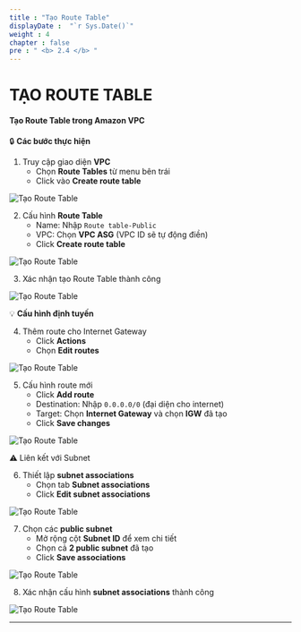 ```yaml
---
title : "Tạo Route Table"
displayDate :  "`r Sys.Date()`"
weight : 4
chapter : false
pre : " <b> 2.4 </b> "
---
```


# TẠO ROUTE TABLE

#### Tạo Route Table trong Amazon VPC

🔒 **Các bước thực hiện**

1. Truy cập giao diện **VPC**
    - Chọn **Route Tables** từ menu bên trái
    - Click vào **Create route table**

![Tạo Route Table](/FCJ_Workshop_VuNgocQuang/images/2/2-4/0001.png?featherlight=false&width=90pc)

2. Cấu hình **Route Table**
    - Name: Nhập `Route table-Public`
    - VPC: Chọn **VPC ASG** (VPC ID sẽ tự động điền)
    - Click **Create route table**

![Tạo Route Table](/FCJ_Workshop_VuNgocQuang/images/2/2-4/0002.png?featherlight=false&width=90pc)

3. Xác nhận tạo Route Table thành công

![Tạo Route Table](/FCJ_Workshop_VuNgocQuang/images/2/2-4/0003.png?featherlight=false&width=90pc)

💡 **Cấu hình định tuyến**

4. Thêm route cho Internet Gateway
    - Click **Actions**
    - Chọn **Edit routes**

![Tạo Route Table](/FCJ_Workshop_VuNgocQuang/images/2/2-4/0004.png?featherlight=false&width=90pc)

5. Cấu hình route mới
    - Click **Add route**
    - Destination: Nhập `0.0.0.0/0` (đại diện cho internet)
    - Target: Chọn **Internet Gateway** và chọn **IGW** đã tạo
    - Click **Save changes**

![Tạo Route Table](/FCJ_Workshop_VuNgocQuang/images/2/2-4/0005.png?featherlight=false&width=90pc)

⚠️ Liên kết với Subnet

6. Thiết lập **subnet associations**
    - Chọn tab **Subnet associations**
    - Click **Edit subnet associations**

![Tạo Route Table](/FCJ_Workshop_VuNgocQuang/images/2/2-4/0006.png?featherlight=false&width=90pc)

7. Chọn các **public subnet**
    - Mở rộng cột **Subnet ID** để xem chi tiết
    - Chọn cả **2 public subnet** đã tạo
    - Click **Save associations**

![Tạo Route Table](/FCJ_Workshop_VuNgocQuang/images/2/2-4/0007.png?featherlight=false&width=90pc)

8. Xác nhận cấu hình **subnet associations** thành công

![Tạo Route Table](/FCJ_Workshop_VuNgocQuang/images/2/2-4/0008.png?featherlight=false&width=90pc)

---